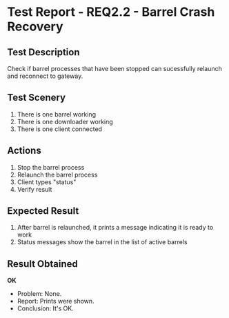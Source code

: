 # Test Report - REQ2.2 - Barrel Crash Recovery

## Test Description
Check if barrel processes that have been stopped can sucessfully relaunch and reconnect to gateway.

## Test Scenery

1. There is one barrel working
2. There is one downloader working
3. There is one client connected

## Actions

1. Stop the barrel process
2. Relaunch the barrel process
3. Client types "status"
4. Verify result

## Expected Result

1. After barrel is relaunched, it prints a message indicating it is ready to work
2. Status messages show the barrel in the list of active barrels


## Result Obtained
**OK**

- Problem: None.
- Report: Prints were shown.
- Conclusion: It's OK.
